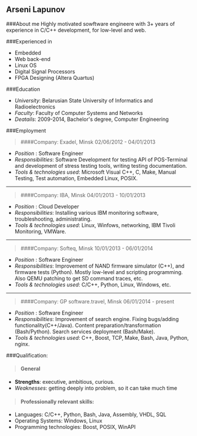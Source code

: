 <div class="page-header">
  <h2>Arseni Lapunov</h2>
</div>

###About me
Highly motivated sowftware engineere with 3+ years of experience in C/C++ development, for low-level and web. 

###Experienced in

  - Embedded
  - Web back-end 
  - Linux OS
  - Digital Signal Processors
  - FPGA Designing (Altera Quartus)


###Education

* _University_: Belarusian State University of Informatics and Radioelectronics
* _Faculty_: Faculty of Computer Systems and Networks
* _Deatails_: 2009-2014, Bachelor's degree, Computer Engineering



###Employment

> ####Company: Exadel, Minsk 02/06/2012 - 04/01/2013 
* _Position_ : Software Engineer
* _Responsibilities_: Software Development for testing API of POS-Terminal and development of stress testing tools, writing testing documentation.
* _Tools & technologies used_: Microsoft Visual C++, C, Make, Manual Testing, Test automation, Embedded Linux, POSIX.

---

> ####Company: IBA, Minsk 04/01/2013 - 10/01/2013
* _Position_ : Cloud Developer
* _Responsibilities_: Installing various IBM monitoring software, troubleshooting, administrating.
* _Tools & technologies used_: Linux, Winfows, networking, IBM Tivoli Monitoring, VMWare. 

---

> ####Company: Softeq, Minsk 10/01/2013 - 06/01/2014
* _Position_ : Software Engineer
* _Responsibilities_: Improvement of NAND firmware simulator (C++), and firmware tests (Python). Mostly low-level and scripting programming. Also QEMU patching to get SD command traces, etc.
* _Tools & technologies used_: C/C++, Python, Linux, Windows, etc.

---

> ####Company: GP software.travel, Minsk 06/01/2014 - present
* _Position_ : Software Engineer
* _Responsibilities_: Improvement of search engine. Fixing bugs/adding functionality(C++/Java). Content preparation/transformation (Bash/Python). Search services deployment (Bash/Make).
* _Tools & technologies used_: C++, Boost, TCP, Make, Bash, Java, Python, nginx.

###Qualification:
 
> #### General
- __Strengths__: executive, ambitious, curious.
- _Weaknesses_: getting deeply into problem, so it can take much time 
 
> #### Professionally relevant skills:
- Languages: C/C++, Python, Bash, Java, Assembly, VHDL, SQL
- Operating Systems: Windows, Linux
- Programming technologies: Boost, POSIX, WinAPI
